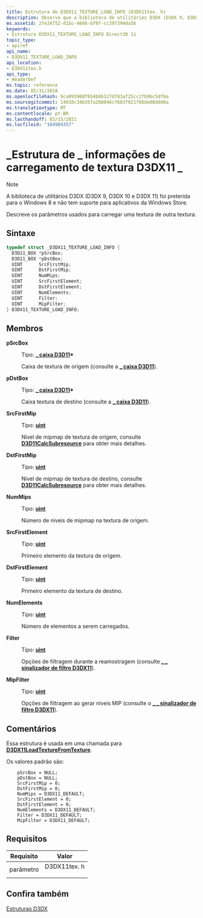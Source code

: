 ```yaml
---
title: Estrutura de D3DX11_TEXTURE_LOAD_INFO (D3DX11tex. h)
description: Observe que a biblioteca de utilitários D3DX (D3DX 9, D3DX 10 e D3DX 11) foi preterida para o Windows 8 e não tem suporte para aplicativos da Windows Store. Descreve os parâmetros usados para carregar uma textura de outra textura.
ms.assetid: 2fe24752-d1bc-4666-bf0f-cc397394da56
keywords:
- Estrutura D3DX11_TEXTURE_LOAD_INFO Direct3D 11
topic_type:
- apiref
api_name:
- D3DX11_TEXTURE_LOAD_INFO
api_location:
- D3DX11tex.h
api_type:
- HeaderDef
ms.topic: reference
ms.date: 05/31/2018
ms.openlocfilehash: 9ca893908f854b6b127d783af25cc2fb9bc5df6a
ms.sourcegitcommit: 14010c34b35fa268046c7683f021f86de08ddd0a
ms.translationtype: MT
ms.contentlocale: pt-BR
ms.lasthandoff: 03/15/2021
ms.locfileid: "104989357"
---
```

# <a name="d3dx11_texture_load_info-structure"></a>\_Estrutura de \_ informações de carregamento de textura D3DX11 \_

> [!Note]  
> A biblioteca de utilitários D3DX (D3DX 9, D3DX 10 e D3DX 11) foi preterida para o Windows 8 e não tem suporte para aplicativos da Windows Store.

 

Descreve os parâmetros usados para carregar uma textura de outra textura.

## <a name="syntax"></a>Sintaxe


```C++
typedef struct _D3DX11_TEXTURE_LOAD_INFO {
  D3D11_BOX *pSrcBox;
  D3D11_BOX *pDstBox;
  UINT      SrcFirstMip;
  UINT      DstFirstMip;
  UINT      NumMips;
  UINT      SrcFirstElement;
  UINT      DstFirstElement;
  UINT      NumElements;
  UINT      Filter;
  UINT      MipFilter;
} D3DX11_TEXTURE_LOAD_INFO;
```



## <a name="members"></a>Membros

<dl> <dt>

**pSrcBox**
</dt> <dd>

Tipo: **[ **\_ caixa D3D11**](/windows/desktop/api/D3D11/ns-d3d11-d3d11_box)\***

</dd> <dd>

Caixa de textura de origem (consulte a [**\_ caixa D3D11**](/windows/desktop/api/D3D11/ns-d3d11-d3d11_box)).

</dd> <dt>

**pDstBox**
</dt> <dd>

Tipo: **[ **\_ caixa D3D11**](/windows/desktop/api/D3D11/ns-d3d11-d3d11_box)\***

</dd> <dd>

Caixa textura de destino (consulte a [**\_ caixa D3D11**](/windows/desktop/api/D3D11/ns-d3d11-d3d11_box)).

</dd> <dt>

**SrcFirstMip**
</dt> <dd>

Tipo: **[ **uint**](/windows/desktop/WinProg/windows-data-types)**

</dd> <dd>

Nível de mipmap de textura de origem, consulte [**D3D11CalcSubresource**](/windows/desktop/api/D3D11/nf-d3d11-d3d11calcsubresource) para obter mais detalhes.

</dd> <dt>

**DstFirstMip**
</dt> <dd>

Tipo: **[ **uint**](/windows/desktop/WinProg/windows-data-types)**

</dd> <dd>

Nível de mipmap de textura de destino, consulte [**D3D11CalcSubresource**](/windows/desktop/api/D3D11/nf-d3d11-d3d11calcsubresource) para obter mais detalhes.

</dd> <dt>

**NumMips**
</dt> <dd>

Tipo: **[ **uint**](/windows/desktop/WinProg/windows-data-types)**

</dd> <dd>

Número de níveis de mipmap na textura de origem.

</dd> <dt>

**SrcFirstElement**
</dt> <dd>

Tipo: **[ **uint**](/windows/desktop/WinProg/windows-data-types)**

</dd> <dd>

Primeiro elemento da textura de origem.

</dd> <dt>

**DstFirstElement**
</dt> <dd>

Tipo: **[ **uint**](/windows/desktop/WinProg/windows-data-types)**

</dd> <dd>

Primeiro elemento da textura de destino.

</dd> <dt>

**NumElements**
</dt> <dd>

Tipo: **[ **uint**](/windows/desktop/WinProg/windows-data-types)**

</dd> <dd>

Número de elementos a serem carregados.

</dd> <dt>

**Filter**
</dt> <dd>

Tipo: **[ **uint**](/windows/desktop/WinProg/windows-data-types)**

</dd> <dd>

Opções de filtragem durante a reamostragem (consulte [**\_ \_ sinalizador de filtro D3DX11**](d3dx11-filter-flag.md)).

</dd> <dt>

**MipFilter**
</dt> <dd>

Tipo: **[ **uint**](/windows/desktop/WinProg/windows-data-types)**

</dd> <dd>

Opções de filtragem ao gerar níveis MIP (consulte o [**\_ \_ sinalizador de filtro D3DX11**](d3dx11-filter-flag.md)).

</dd> </dl>

## <a name="remarks"></a>Comentários

Essa estrutura é usada em uma chamada para [**D3DX11LoadTextureFromTexture**](d3dx11loadtexturefromtexture.md).

Os valores padrão são:


```
    pSrcBox = NULL;
    pDstBox = NULL;
    SrcFirstMip = 0;
    DstFirstMip = 0;
    NumMips = D3DX11_DEFAULT;
    SrcFirstElement = 0;
    DstFirstElement = 0;
    NumElements = D3DX11_DEFAULT;
    Filter = D3DX11_DEFAULT;
    MipFilter = D3DX11_DEFAULT;
```



## <a name="requirements"></a>Requisitos



| Requisito | Valor |
|-------------------|----------------------------------------------------------------------------------------|
| parâmetro<br/> | <dl> <dt>D3DX11tex. h</dt> </dl> |



## <a name="see-also"></a>Confira também

<dl> <dt>

[Estruturas D3DX](d3d11-graphics-reference-d3dx11-structures.md)
</dt> </dl>

 

